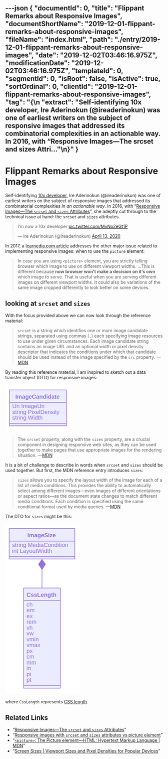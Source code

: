 ---json
{
  "documentId": 0,
  "title": "Flippant Remarks about Responsive Images",
  "documentShortName": "2019-12-01-flippant-remarks-about-responsive-images",
  "fileName": "index.html",
  "path": "./entry/2019-12-01-flippant-remarks-about-responsive-images",
  "date": "2019-12-02T03:46:16.975Z",
  "modificationDate": "2019-12-02T03:46:16.975Z",
  "templateId": 0,
  "segmentId": 0,
  "isRoot": false,
  "isActive": true,
  "sortOrdinal": 0,
  "clientId": "2019-12-01-flippant-remarks-about-responsive-images",
  "tag": "{\n  \"extract\": \"Self-identifying 10x developer, Ire Aderinokun (@ireaderinokun) was one of earliest writers on the subject of responsive images that addressed its combinatorial complexities in an actionable way. In 2016, with “Responsive Images—The srcset and sizes Attri…\"\n}"
}
---

# Flippant Remarks about Responsive Images

Self-identifying [10x developer](https://twitter.com/ireaderinokun/status/1249752431002619911), Ire Aderinokun (@ireaderinokun) was one of earliest writers on the subject of responsive images that addressed its combinatorial complexities _in an actionable way_. In 2016, with “[Responsive Images—The `srcset` and `sizes` Attributes](https://bitsofco.de/the-srcset-and-sizes-attributes/)”, she adeptly cut through to the technical issue at hand: the `srcset` and `sizes` attributes.

<!-- cSpell:disable -->
<blockquote class="twitter-tweet"><p lang="en" dir="ltr">I’m now a 10x developer <a href="https://t.co/MvNo2eGt1P">pic.twitter.com/MvNo2eGt1P</a></p>&mdash; Ire Aderinokun (@ireaderinokun) <a href="https://twitter.com/ireaderinokun/status/1249752431002619911?ref_src=twsrc%5Etfw">April 13, 2020</a></blockquote> <script async src="https://platform.twitter.com/widgets.js" charset="utf-8"></script>
<!-- cSpell:enable -->

In 2017, a [learnedia.com article](https://learnedia.com/responsive-images-srcset-attribute-picture-element/) addresses the other major issue related to implementing responsive images: when to use the `picture` element:

>In case you are using `<picture>` element, you are strictly telling browser which image to use on different viewport widths. …This is different because **now browser won’t make a decision on it’s own** which image to serve. That is useful when you are serving different images on different viewport widths. It could also be variations of the same image cropped differently to look better on some devices.

## looking at `srcset` and `sizes`

With the focus provided above we can now look through the reference material:

> `srcset` is a string which identifies one or more image candidate strings, separated using commas (`,`) each specifying image resources to use under given circumstances. Each image candidate string contains an image URL and an optional width or pixel density descriptor that indicates the conditions under which that candidate should be used instead of the image specified by the `src` property. —[MDN](https://developer.mozilla.org/en-US/docs/Web/API/HTMLImageElement/srcset)

By reading this reference material, I am inspired to sketch out a data transfer object (DTO) for responsive images:

![ImageCandidate data transfer object](../presentation/image/day-path-2020-07-31-22-39-28.png)

> The `srcset` property, along with the `sizes` property, are a crucial component in designing responsive web sites, as they can be used together to make pages that use appropriate images for the rendering situation. —[MDN](https://developer.mozilla.org/en-US/docs/Web/API/HTMLImageElement/srcset)

It is a bit of challenge to describe in words when `srcset` and `sizes` should be used together. But first, the MDN reference entry introduces `sizes`:

> `sizes` allows you to specify the layout width of the image for each of a list of media conditions. This provides the ability to automatically select among different images—even images of different orientations or aspect ratios—as the document state changes to match different media conditions. Each condition is specified using the same conditional format used by media queries. —[MDN](https://developer.mozilla.org/en-US/docs/Web/API/HTMLImageElement/sizes)

The DTO for `sizes` might be this:

![CssLength data transfer object](../presentation/image/day-path-2020-07-31-23-28-58.png)

where `CssLength` represents [CSS length](https://developer.mozilla.org/en-US/docs/Web/CSS/length).

## Related Links

- “[Responsive Images—The `srcset` and `sizes` Attributes](https://bitsofco.de/the-srcset-and-sizes-attributes/)”
- “[Responsive images with `srcset` and `sizes` attributes vs picture element](https://learnedia.com/responsive-images-srcset-attribute-picture-element/)”
- “[`<picture>`: The Picture element—HTML: Hypertext Markup Language | MDN](https://developer.mozilla.org/en-US/docs/Web/HTML/Element/picture)”
- “[Screen Sizes | Viewport Sizes and Pixel Densities for Popular Devices](http://screensiz.es/)”
